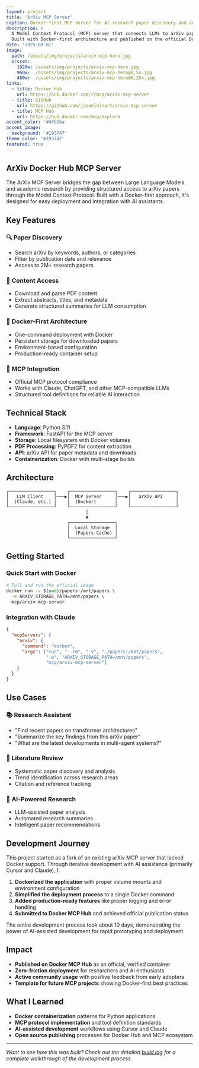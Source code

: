 ```yaml
---
layout: project
title: 'ArXiv MCP Server'
caption: Docker-first MCP server for AI research paper discovery and analysis
description: >
  A Model Context Protocol (MCP) server that connects LLMs to arXiv papers through a clean API. 
  Built with Docker-first architecture and published on the official Docker MCP Hub.
date: '2025-08-01'
image: 
  path: /assets/img/projects/arxiv-mcp-hero.jpg
  srcset: 
    1920w: /assets/img/projects/arxiv-mcp-hero.jpg
    960w:  /assets/img/projects/arxiv-mcp-hero@0,5x.jpg
    480w:  /assets/img/projects/arxiv-mcp-hero@0,25x.jpg
links:
  - title: Docker Hub
    url: https://hub.docker.com/r/mcp/arxiv-mcp-server
  - title: GitHub
    url: https://github.com/jasonleinart/arxiv-mcp-server
  - title: MCP Hub
    url: https://hub.docker.com/mcp/explore
accent_color: '#4fb1ba'
accent_image:
  background: '#193747'
theme_color: '#193747'
featured: true
---
```


## ArXiv Docker Hub MCP Server

The ArXiv MCP Server bridges the gap between Large Language Models and academic research by providing structured access to arXiv papers through the Model Context Protocol. Built with a Docker-first approach, it's designed for easy deployment and integration with AI assistants.

## Key Features

### 🔍 **Paper Discovery**
- Search arXiv by keywords, authors, or categories
- Filter by publication date and relevance
- Access to 2M+ research papers

### 📄 **Content Access**
- Download and parse PDF content
- Extract abstracts, titles, and metadata
- Generate structured summaries for LLM consumption

### 🐳 **Docker-First Architecture**
- One-command deployment with Docker
- Persistent storage for downloaded papers
- Environment-based configuration
- Production-ready container setup

### 🔗 **MCP Integration**
- Official MCP protocol compliance
- Works with Claude, ChatGPT, and other MCP-compatible LLMs
- Structured tool definitions for reliable AI interaction

## Technical Stack

- **Language**: Python 3.11
- **Framework**: FastAPI for the MCP server
- **Storage**: Local filesystem with Docker volumes
- **PDF Processing**: PyPDF2 for content extraction
- **API**: arXiv API for paper metadata and downloads
- **Containerization**: Docker with multi-stage builds

## Architecture

```
┌─────────────────┐    ┌─────────────────┐    ┌─────────────────┐
│   LLM Client    │───▶│  MCP Server     │───▶│   arXiv API     │
│  (Claude, etc.) │    │  (Docker)       │    │                 │
└─────────────────┘    └─────────────────┘    └─────────────────┘
                              │
                              ▼
                       ┌─────────────────┐
                       │  Local Storage  │
                       │  (Papers Cache) │
                       └─────────────────┘
```

## Getting Started

### Quick Start with Docker

```bash
# Pull and run the official image
docker run -v $(pwd)/papers:/mnt/papers \
  -e ARXIV_STORAGE_PATH=/mnt/papers \
  mcp/arxiv-mcp-server
```

### Integration with Claude

```json
{
  "mcpServers": {
    "arxiv": {
      "command": "docker",
      "args": ["run", "--rm", "-v", "./papers:/mnt/papers", 
               "-e", "ARXIV_STORAGE_PATH=/mnt/papers", 
               "mcp/arxiv-mcp-server"]
    }
  }
}
```

## Use Cases

### 📚 **Research Assistant**
- "Find recent papers on transformer architectures"
- "Summarize the key findings from this arXiv paper"
- "What are the latest developments in multi-agent systems?"

### 🔬 **Literature Review**
- Systematic paper discovery and analysis
- Trend identification across research areas
- Citation and reference tracking

### 🤖 **AI-Powered Research**
- LLM-assisted paper analysis
- Automated research summaries
- Intelligent paper recommendations

## Development Journey

This project started as a fork of an existing arXiv MCP server that lacked Docker support. Through iterative development with AI assistance (primarily Cursor and Claude), I:

1. **Dockerized the application** with proper volume mounts and environment configuration
2. **Simplified the deployment process** to a single Docker command
3. **Added production-ready features** like proper logging and error handling
4. **Submitted to Docker MCP Hub** and achieved official publication status

The entire development process took about 10 days, demonstrating the power of AI-assisted development for rapid prototyping and deployment.

## Impact

- **Published on Docker MCP Hub** as an official, verified container
- **Zero-friction deployment** for researchers and AI enthusiasts
- **Active community usage** with positive feedback from early adopters
- **Template for future MCP projects** showing Docker-first best practices

## What I Learned

- **Docker containerization** patterns for Python applications
- **MCP protocol implementation** and tool definition standards
- **AI-assisted development** workflows using Cursor and Claude
- **Open source publishing** processes for Docker Hub and MCP ecosystem

---

*Want to see how this was built? Check out the detailed [build log](/blog/ai-automation/vibe-coded-mcp-server-docker-hub/) for a complete walkthrough of the development process.*
